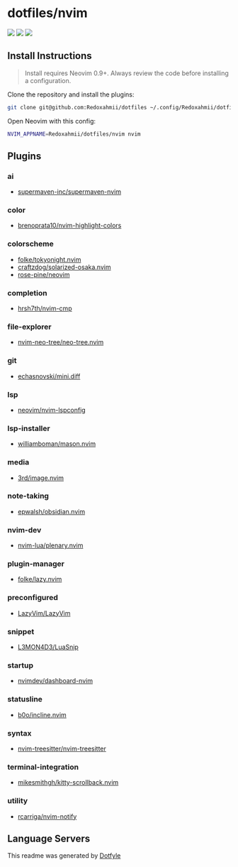 # dotfiles/nvim

<a href="https://dotfyle.com/Redoxahmii/dotfiles-nvim"><img src="https://dotfyle.com/Redoxahmii/dotfiles-nvim/badges/plugins?style=flat" /></a>
<a href="https://dotfyle.com/Redoxahmii/dotfiles-nvim"><img src="https://dotfyle.com/Redoxahmii/dotfiles-nvim/badges/leaderkey?style=flat" /></a>
<a href="https://dotfyle.com/Redoxahmii/dotfiles-nvim"><img src="https://dotfyle.com/Redoxahmii/dotfiles-nvim/badges/plugin-manager?style=flat" /></a>

## Install Instructions

> Install requires Neovim 0.9+. Always review the code before installing a configuration.

Clone the repository and install the plugins:

```sh
git clone git@github.com:Redoxahmii/dotfiles ~/.config/Redoxahmii/dotfiles
```

Open Neovim with this config:

```sh
NVIM_APPNAME=Redoxahmii/dotfiles/nvim nvim
```

## Plugins

### ai

- [supermaven-inc/supermaven-nvim](https://dotfyle.com/plugins/supermaven-inc/supermaven-nvim)

### color

- [brenoprata10/nvim-highlight-colors](https://dotfyle.com/plugins/brenoprata10/nvim-highlight-colors)

### colorscheme

- [folke/tokyonight.nvim](https://dotfyle.com/plugins/folke/tokyonight.nvim)
- [craftzdog/solarized-osaka.nvim](https://dotfyle.com/plugins/craftzdog/solarized-osaka.nvim)
- [rose-pine/neovim](https://dotfyle.com/plugins/rose-pine/neovim)

### completion

- [hrsh7th/nvim-cmp](https://dotfyle.com/plugins/hrsh7th/nvim-cmp)

### file-explorer

- [nvim-neo-tree/neo-tree.nvim](https://dotfyle.com/plugins/nvim-neo-tree/neo-tree.nvim)

### git

- [echasnovski/mini.diff](https://dotfyle.com/plugins/echasnovski/mini.diff)

### lsp

- [neovim/nvim-lspconfig](https://dotfyle.com/plugins/neovim/nvim-lspconfig)

### lsp-installer

- [williamboman/mason.nvim](https://dotfyle.com/plugins/williamboman/mason.nvim)

### media

- [3rd/image.nvim](https://dotfyle.com/plugins/3rd/image.nvim)

### note-taking

- [epwalsh/obsidian.nvim](https://dotfyle.com/plugins/epwalsh/obsidian.nvim)

### nvim-dev

- [nvim-lua/plenary.nvim](https://dotfyle.com/plugins/nvim-lua/plenary.nvim)

### plugin-manager

- [folke/lazy.nvim](https://dotfyle.com/plugins/folke/lazy.nvim)

### preconfigured

- [LazyVim/LazyVim](https://dotfyle.com/plugins/LazyVim/LazyVim)

### snippet

- [L3MON4D3/LuaSnip](https://dotfyle.com/plugins/L3MON4D3/LuaSnip)

### startup

- [nvimdev/dashboard-nvim](https://dotfyle.com/plugins/nvimdev/dashboard-nvim)

### statusline

- [b0o/incline.nvim](https://dotfyle.com/plugins/b0o/incline.nvim)

### syntax

- [nvim-treesitter/nvim-treesitter](https://dotfyle.com/plugins/nvim-treesitter/nvim-treesitter)

### terminal-integration

- [mikesmithgh/kitty-scrollback.nvim](https://dotfyle.com/plugins/mikesmithgh/kitty-scrollback.nvim)

### utility

- [rcarriga/nvim-notify](https://dotfyle.com/plugins/rcarriga/nvim-notify)

## Language Servers

This readme was generated by [Dotfyle](https://dotfyle.com)
